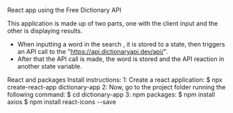 React app using the Free Dictionary API 


This application is made up of two parts, one with the client input and the other is displaying results. 

 - When inputting a word in the search , it is  stored to a state, then triggers an API call to the "https://api.dictionaryapi.dev/api/". 
 - After that the API call is made, the word is stored and the  API reaction in another state variable.

React and packages Install instructions:
1: Create a react application:
$ npx create-react-app dictionary-app
2: Now, go to the project folder running the following command:
$ cd dictionary-app
3: npm packages:
$ npm install axios
$ npm install react-icons --save
